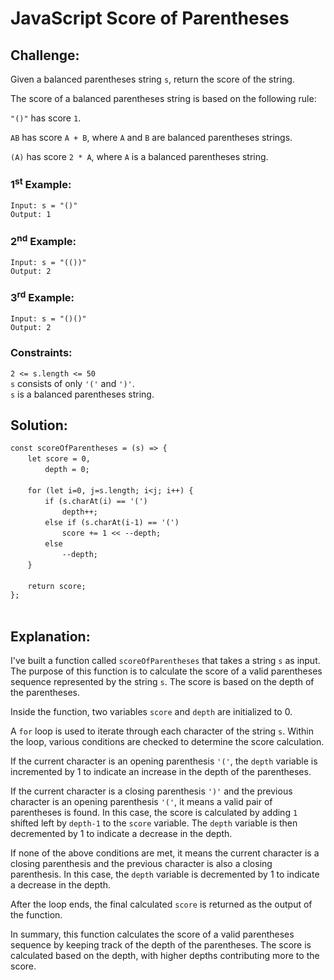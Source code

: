 # JavaScript Score of Parentheses

## Challenge:

Given a balanced parentheses string `s`, return the score of the string.

The score of a balanced parentheses string is based on the following rule:

`"()"` has score `1`.

`AB` has score `A + B`, where `A` and `B` are balanced parentheses strings.

`(A)` has score `2 * A`, where `A` is a balanced parentheses string.

### 1<sup>st</sup> Example:

`Input: s = "()"`
<br/>
`Output: 1`

### 2<sup>nd</sup> Example:

`Input: s = "(())"`
<br/>
`Output: 2`

### 3<sup>rd</sup> Example:

`Input: s = "()()"`
<br/>
`Output: 2`

### Constraints:

`2 <= s.length <= 50`
<br/>
`s` consists of only `'('` and `')'`.
<br/>
`s` is a balanced parentheses string.

## Solution:

`const scoreOfParentheses = (s) => {`
<br/>
&nbsp;&nbsp;&nbsp;&nbsp;&nbsp;&nbsp;&nbsp;`let score = 0,`
<br/>
&nbsp;&nbsp;&nbsp;&nbsp;&nbsp;&nbsp;&nbsp;&nbsp;&nbsp;&nbsp;&nbsp;&nbsp;&nbsp;&nbsp;`depth = 0;`
<br/>
<br/>
&nbsp;&nbsp;&nbsp;&nbsp;&nbsp;&nbsp;&nbsp;`for (let i=0, j=s.length; i<j; i++) {`
<br/>
&nbsp;&nbsp;&nbsp;&nbsp;&nbsp;&nbsp;&nbsp;&nbsp;&nbsp;&nbsp;&nbsp;&nbsp;&nbsp;&nbsp;`if (s.charAt(i) == '(')`
<br/>
&nbsp;&nbsp;&nbsp;&nbsp;&nbsp;&nbsp;&nbsp;&nbsp;&nbsp;&nbsp;&nbsp;&nbsp;&nbsp;&nbsp;&nbsp;&nbsp;&nbsp;&nbsp;&nbsp;&nbsp;&nbsp;`depth++;`
<br/>
&nbsp;&nbsp;&nbsp;&nbsp;&nbsp;&nbsp;&nbsp;&nbsp;&nbsp;&nbsp;&nbsp;&nbsp;&nbsp;&nbsp;`else if (s.charAt(i-1) == '(')`
<br/>
&nbsp;&nbsp;&nbsp;&nbsp;&nbsp;&nbsp;&nbsp;&nbsp;&nbsp;&nbsp;&nbsp;&nbsp;&nbsp;&nbsp;&nbsp;&nbsp;&nbsp;&nbsp;&nbsp;&nbsp;&nbsp;`score += 1 << --depth;`
<br/>
&nbsp;&nbsp;&nbsp;&nbsp;&nbsp;&nbsp;&nbsp;&nbsp;&nbsp;&nbsp;&nbsp;&nbsp;&nbsp;&nbsp;`else`
<br/>
&nbsp;&nbsp;&nbsp;&nbsp;&nbsp;&nbsp;&nbsp;&nbsp;&nbsp;&nbsp;&nbsp;&nbsp;&nbsp;&nbsp;&nbsp;&nbsp;&nbsp;&nbsp;&nbsp;&nbsp;&nbsp;`--depth;`
<br/>
&nbsp;&nbsp;&nbsp;&nbsp;&nbsp;&nbsp;&nbsp;`}`
<br/>
<br/>
&nbsp;&nbsp;&nbsp;&nbsp;&nbsp;&nbsp;&nbsp;`return score;`
<br/>
`};`
<br/>
<br/>

## Explanation:

I've built a function called `scoreOfParentheses` that takes a string `s` as input. The purpose of this function is to calculate the score of a valid parentheses sequence represented by the string `s`. The score is based on the depth of the parentheses.
<br/>

Inside the function, two variables `score` and `depth` are initialized to 0.
<br/>

A `for` loop is used to iterate through each character of the string `s`. Within the loop, various conditions are checked to determine the score calculation.
<br/>

If the current character is an opening parenthesis `'('`, the `depth` variable is incremented by 1 to indicate an increase in the depth of the parentheses.
<br/>

If the current character is a closing parenthesis `')'` and the previous character is an opening parenthesis `'('`, it means a valid pair of parentheses is found. In this case, the score is calculated by adding `1` shifted left by `depth-1` to the `score` variable. The `depth` variable is then decremented by 1 to indicate a decrease in the depth.
<br/>

If none of the above conditions are met, it means the current character is a closing parenthesis and the previous character is also a closing parenthesis. In this case, the `depth` variable is decremented by 1 to indicate a decrease in the depth.
<br/>

After the loop ends, the final calculated `score` is returned as the output of the function.
<br/>

In summary, this function calculates the score of a valid parentheses sequence by keeping track of the depth of the parentheses. The score is calculated based on the depth, with higher depths contributing more to the score.
<br/>
<br/>